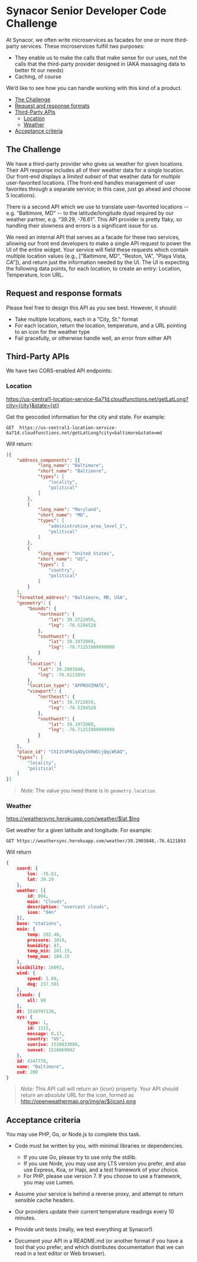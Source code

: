 # Synacor Senior Developer Code Challenge

At Synacor, we often write microservices as facades for one or more third-party services. These microservices fulfill two purposes:

* They enable us to make the calls that make sense for our uses, not the calls that the third-party provider designed in (AKA massaging data to better fit our needs)
* Caching, of course

We’d like to see how you can handle working with this kind of a product.

- [The Challenge](#the-challenge)
- [Request and response formats](#request-and-response-formats)
- [Third-Party APIs](#third-party-apis)
	- [Location](#location)
	- [Weather](#weather)
- [Acceptance criteria](#acceptance-criteria)

## The Challenge

We have a third-party provider who gives us weather for given locations. Their API response includes all of their weather data for a single location. Our front-end displays a _limited subset_ of that weather data for _multiple_ user-favorited locations. (The front-end handles management of user favorites through a separate service; in this case, just go ahead and choose 5 locations).

There is a second API which we use to translate user-favorited locations -- e.g. “Baltimore, MD” -- to the latitude/longitude dyad required by our weather partner, e.g. “39.29, -76.61”. This API provider is pretty flaky, so handling their slowness and errors is a significant issue for us.

We need an internal API that serves as a facade for these two services, allowing our front end developers to make a single API request to power the UI of the entire widget. Your service will field these requests which contain multiple location values (e.g., ["Baltimore, MD", "Reston, VA", "Playa Vista, CA"]), and return just the information needed by the UI. The UI is expecting the following data points, for each location, to create an entry: Location, Temperature, Icon URL.

## Request and response formats

Please feel free to design this API as you see best. However, it should:

* Take multiple locations, each in a “City, St.” format
* For each location, return the location, temperature, and a URL pointing to an icon for the weather type
* Fail gracefully, or otherwise handle well, an error from either API

## Third-Party APIs

We have two CORS-enabled API endpoints:

### Location
https://us-central1-location-service-6a71d.cloudfunctions.net/getLatLong?city={city}&state={st}

Get the geocoded information for the city and state. For example:

```
GET  https://us-central1-location-service-6a71d.cloudfunctions.net/getLatLong?city=baltimore&state=md
```
Will return:
```json
[{
	"address_components": [{
			"long_name": "Baltimore",
			"short_name": "Baltimore",
			"types": [
				"locality",
				"political"
			]
		},
		{
			"long_name": "Maryland",
			"short_name": "MD",
			"types": [
				"administrative_area_level_1",
				"political"
			]
		},
		{
			"long_name": "United States",
			"short_name": "US",
			"types": [
				"country",
				"political"
			]
		}
	],
	"formatted_address": "Baltimore, MD, USA",
	"geometry": {
		"bounds": {
			"northeast": {
				"lat": 39.3722059,
				"lng": -76.5294528
			},
			"southwest": {
				"lat": 39.1972069,
				"lng": -76.71151909999999
			}
		},
		"location": {
			"lat": 39.2903848,
			"lng": -76.6121893
		},
		"location_type": "APPROXIMATE",
		"viewport": {
			"northeast": {
				"lat": 39.3722059,
				"lng": -76.5294528
			},
			"southwest": {
				"lat": 39.1972069,
				"lng": -76.71151909999999
			}
		}
	},
	"place_id": "ChIJt4P01q4DyIkRWOcjQqiWSAQ",
	"types": [
		"locality",
		"political"
	]
}]
```

> _Note:_ The value you need there is in `geometry.location`.

### Weather
https://weathersync.herokuapp.com/weather/$lat,$lng

Get weather for a given latitude and longitude. For example:

```
GET https://weathersync.herokuapp.com/weather/39.2903848,-76.6121893
```

Will return

```json
{
	coord: {
		lon: -76.61,
		lat: 39.29
	},
	weather: [{
		id: 804,
		main: "Clouds",
		description: "overcast clouds",
		icon: "04n"
	}],
	base: "stations",
	main: {
		temp: 282.48,
		pressure: 1019,
		humidity: 87,
		temp_min: 281.15,
		temp_max: 284.15
	},
	visibility: 16093,
	wind: {
		speed: 1.69,
		deg: 237.501
	},
	clouds: {
		all: 90
	},
	dt: 1510797120,
	sys: {
		type: 1,
		id: 1315,
		message: 0.17,
		country: "US",
		sunrise: 1510833088,
		sunset: 1510869042
	},
	id: 4347778,
	name: "Baltimore",
	cod: 200
}
```

>_Note:_ This API call will return an {icon} property. Your API should return an _absolute_ URL for the icon, formed as http://openweathermap.org/img/w/${icon}.png

## Acceptance criteria

You may use PHP, Go, or Node.js to complete this task.

* Code must be written by you, with minimal libraries or dependencies.

	* If you use Go, please try to use only the stdlib.
	* If you use Node, you may use any LTS version you prefer, and also use Express, Koa, or Hapi, and a test framework of your choice.
	* For PHP, please use version 7. If you choose to use a framework, you may use Lumen.

* Assume your service is behind a reverse proxy, and attempt to return sensible cache headers.
* Our providers update their current temperature readings every 10 minutes.
* Provide unit tests (really, we test everything at Synacor!)
* Document your API in a README.md (or another format if you have a tool that you prefer, and which distributes documentation that we can read in a text editor or Web browser).
